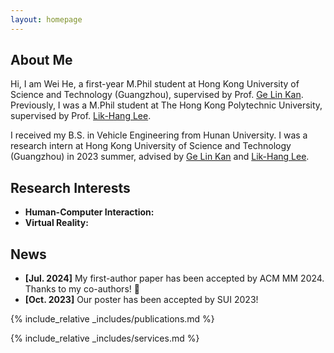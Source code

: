```yaml
---
layout: homepage
---
```


## About Me

Hi, I am Wei He, a first-year M.Phil student at Hong Kong University of Science and Technology (Guangzhou), supervised by Prof. [Ge Lin Kan](https://facultyprofiles.hkust-gz.edu.cn/faculty-personal-page/KAN-GeLin/gelin). Previously, I was a M.Phil student at The Hong Kong Polytechnic University, supervised by Prof. [Lik-Hang Lee](https://www.lhlee.com/).

I received my B.S. in Vehicle Engineering from Hunan University. I was a research intern at Hong Kong University of Science and Technology (Guangzhou) in 2023 summer, advised by [Ge Lin Kan](https://facultyprofiles.hkust-gz.edu.cn/faculty-personal-page/KAN-GeLin/gelin) and [Lik-Hang Lee](https://www.lhlee.com/).

## Research Interests

- **Human-Computer Interaction:** 
- **Virtual Reality:**

## News

- **[Jul. 2024]** My first-author paper has been accepted by ACM MM 2024. Thanks to my co-authors! 🎉
- **[Oct. 2023]** Our poster has been accepted by SUI 2023!


{% include_relative _includes/publications.md %}

{% include_relative _includes/services.md %}
